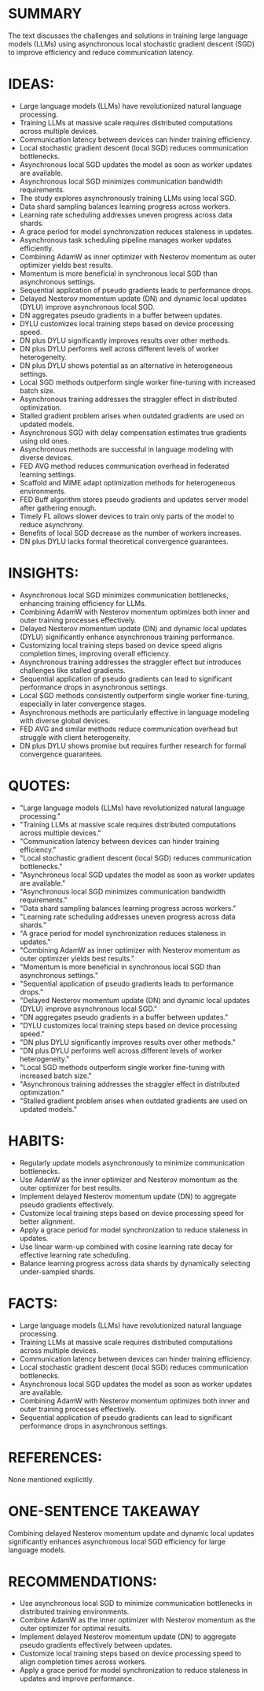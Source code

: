 # SUMMARY
The text discusses the challenges and solutions in training large language models (LLMs) using asynchronous local stochastic gradient descent (SGD) to improve efficiency and reduce communication latency.

# IDEAS:
- Large language models (LLMs) have revolutionized natural language processing.
- Training LLMs at massive scale requires distributed computations across multiple devices.
- Communication latency between devices can hinder training efficiency.
- Local stochastic gradient descent (local SGD) reduces communication bottlenecks.
- Asynchronous local SGD updates the model as soon as worker updates are available.
- Asynchronous local SGD minimizes communication bandwidth requirements.
- The study explores asynchronously training LLMs using local SGD.
- Data shard sampling balances learning progress across workers.
- Learning rate scheduling addresses uneven progress across data shards.
- A grace period for model synchronization reduces staleness in updates.
- Asynchronous task scheduling pipeline manages worker updates efficiently.
- Combining AdamW as inner optimizer with Nesterov momentum as outer optimizer yields best results.
- Momentum is more beneficial in synchronous local SGD than asynchronous settings.
- Sequential application of pseudo gradients leads to performance drops.
- Delayed Nesterov momentum update (DN) and dynamic local updates (DYLU) improve asynchronous local SGD.
- DN aggregates pseudo gradients in a buffer between updates.
- DYLU customizes local training steps based on device processing speed.
- DN plus DYLU significantly improves results over other methods.
- DN plus DYLU performs well across different levels of worker heterogeneity.
- DN plus DYLU shows potential as an alternative in heterogeneous settings.
- Local SGD methods outperform single worker fine-tuning with increased batch size.
- Asynchronous training addresses the straggler effect in distributed optimization.
- Stalled gradient problem arises when outdated gradients are used on updated models.
- Asynchronous SGD with delay compensation estimates true gradients using old ones.
- Asynchronous methods are successful in language modeling with diverse devices.
- FED AVG method reduces communication overhead in federated learning settings.
- Scaffold and MIME adapt optimization methods for heterogeneous environments.
- FED Buff algorithm stores pseudo gradients and updates server model after gathering enough.
- Timely FL allows slower devices to train only parts of the model to reduce asynchrony.
- Benefits of local SGD decrease as the number of workers increases.
- DN plus DYLU lacks formal theoretical convergence guarantees.

# INSIGHTS:
- Asynchronous local SGD minimizes communication bottlenecks, enhancing training efficiency for LLMs.
- Combining AdamW with Nesterov momentum optimizes both inner and outer training processes effectively.
- Delayed Nesterov momentum update (DN) and dynamic local updates (DYLU) significantly enhance asynchronous training performance.
- Customizing local training steps based on device speed aligns completion times, improving overall efficiency.
- Asynchronous training addresses the straggler effect but introduces challenges like stalled gradients.
- Sequential application of pseudo gradients can lead to significant performance drops in asynchronous settings.
- Local SGD methods consistently outperform single worker fine-tuning, especially in later convergence stages.
- Asynchronous methods are particularly effective in language modeling with diverse global devices.
- FED AVG and similar methods reduce communication overhead but struggle with client heterogeneity.
- DN plus DYLU shows promise but requires further research for formal convergence guarantees.

# QUOTES:
- "Large language models (LLMs) have revolutionized natural language processing."
- "Training LLMs at massive scale requires distributed computations across multiple devices."
- "Communication latency between devices can hinder training efficiency."
- "Local stochastic gradient descent (local SGD) reduces communication bottlenecks."
- "Asynchronous local SGD updates the model as soon as worker updates are available."
- "Asynchronous local SGD minimizes communication bandwidth requirements."
- "Data shard sampling balances learning progress across workers."
- "Learning rate scheduling addresses uneven progress across data shards."
- "A grace period for model synchronization reduces staleness in updates."
- "Combining AdamW as inner optimizer with Nesterov momentum as outer optimizer yields best results."
- "Momentum is more beneficial in synchronous local SGD than asynchronous settings."
- "Sequential application of pseudo gradients leads to performance drops."
- "Delayed Nesterov momentum update (DN) and dynamic local updates (DYLU) improve asynchronous local SGD."
- "DN aggregates pseudo gradients in a buffer between updates."
- "DYLU customizes local training steps based on device processing speed."
- "DN plus DYLU significantly improves results over other methods."
- "DN plus DYLU performs well across different levels of worker heterogeneity."
- "Local SGD methods outperform single worker fine-tuning with increased batch size."
- "Asynchronous training addresses the straggler effect in distributed optimization."
- "Stalled gradient problem arises when outdated gradients are used on updated models."

# HABITS:
- Regularly update models asynchronously to minimize communication bottlenecks.
- Use AdamW as the inner optimizer and Nesterov momentum as the outer optimizer for best results.
- Implement delayed Nesterov momentum update (DN) to aggregate pseudo gradients effectively.
- Customize local training steps based on device processing speed for better alignment.
- Apply a grace period for model synchronization to reduce staleness in updates.
- Use linear warm-up combined with cosine learning rate decay for effective learning rate scheduling.
- Balance learning progress across data shards by dynamically selecting under-sampled shards.

# FACTS:
- Large language models (LLMs) have revolutionized natural language processing.
- Training LLMs at massive scale requires distributed computations across multiple devices.
- Communication latency between devices can hinder training efficiency.
- Local stochastic gradient descent (local SGD) reduces communication bottlenecks.
- Asynchronous local SGD updates the model as soon as worker updates are available.
- Combining AdamW with Nesterov momentum optimizes both inner and outer training processes effectively.
- Sequential application of pseudo gradients can lead to significant performance drops in asynchronous settings.

# REFERENCES:
None mentioned explicitly.

# ONE-SENTENCE TAKEAWAY
Combining delayed Nesterov momentum update and dynamic local updates significantly enhances asynchronous local SGD efficiency for large language models.

# RECOMMENDATIONS:
- Use asynchronous local SGD to minimize communication bottlenecks in distributed training environments.
- Combine AdamW as the inner optimizer with Nesterov momentum as the outer optimizer for optimal results.
- Implement delayed Nesterov momentum update (DN) to aggregate pseudo gradients effectively between updates.
- Customize local training steps based on device processing speed to align completion times across workers.
- Apply a grace period for model synchronization to reduce staleness in updates and improve performance.